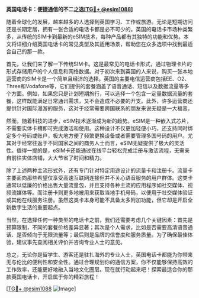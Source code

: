 **英国电话卡：便捷通信的不二之选[[TG💪+ @esim1088](https://t.me/s/esim1088)]**

随着全球化的发展，越来越多的人选择到英国学习、工作或旅游。无论是短期访问还是长期定居，拥有一张合适的电话卡都是必不可少的。英国的电话卡市场种类繁多，从传统的SIM卡到最新的eSIM技术，每种产品都有其独特的功能和优势。本文将详细介绍英国电话卡的常见类型及其适用场景，帮助您在众多选项中找到最适合自己的那一款。

首先，让我们来了解一下传统SIM卡。这是最常见的电话卡形式，通过物理卡片的形式存储用户的个人信息和网络数据。对于初次来到英国的人来说，购买一张本地运营商的SIM卡是一个简单且经济的选择。英国的主要电信运营商包括EE、O2、Three和Vodafone等，它们提供的套餐涵盖了语音通话、短信以及数据流量等多个方面。例如，如果您只是计划短期旅行，可以选择一个包含一定量数据流量的套餐，这样既能满足日常通讯需求，又不会造成不必要的开支。此外，许多运营商还提供针对国际漫游的服务，这对于经常需要跨国联系的朋友来说无疑是一大福音。

然而，随着科技的进步，eSIM技术逐渐成为新的趋势。eSIM是一种嵌入式芯片，不需要实体卡槽即可完成激活和使用。这种设计不仅更加轻便小巧，还支持同时绑定多个号码或账户，极大地方便了频繁更换设备或者需要管理多国号码的用户。尤其对于经常往返于不同国家之间的商务人士而言，eSIM无疑提供了极大的灵活性。值得一提的是，eSIM卡还能通过在线平台轻松完成注册与激活流程，无需亲自前往实体店铺，大大节省了时间和精力。

除了上述两种主流形式外，还有专门针对特定用途设计的流量卡和注册卡。流量卡主要面向那些希望仅享受高速互联网连接但并不关心语音服务的用户群体。这类卡通常以低廉的价格出售大量流量包，并且支持各种主流的应用程序如社交媒体、视频流媒体等。而注册卡则更多地被用来获取当地手机号码，以便用于社交媒体验证或其他在线服务注册。虽然这类卡本身可能不具备太多附加功能，但它却是开启全新数字生活的重要起点。

当然，在选择任何一种类型的电话卡之前，我们还需要考虑几个关键因素：首先是预算限制，不同的套餐价格差异显著；其次是个人需求，比如是否需要高清语音通话、是否倾向于无限流量等；最后则是品牌的信誉度和服务质量。为了确保最佳体验，建议事先查阅相关评价并咨询专业人士的意见。

总之，无论你是留学生、游客还是驻扎海外的专业人士，英国电话卡都能为你带来无与伦比的便利性和安全性。通过合理规划你的通信方案，你不仅能够保持高效的工作效率，还能更好地融入当地文化圈层。现在就行动起来吧！探索最适合你的那款英国电话卡，开启属于你的精彩旅程！

[[TG💪+ @esim1088](https://t.me/s/esim1088) ![Image](https://i.postimg.cc/4NQfJmqS/Snipaste-2025-05-13-00-14-12.png)]